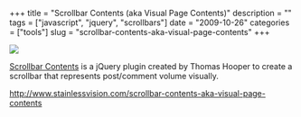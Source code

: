 +++
title = "Scrollbar Contents (aka Visual Page Contents)"
description = ""
tags = ["javascript", "jquery", "scrollbars"]
date = "2009-10-26"
categories = ["tools"]
slug = "scrollbar-contents-aka-visual-page-contents"
+++


<div class="tool-screenshot mb1"><a href="http://www.stainlessvision.com/scrollbar-contents-aka-visual-page-contents"><img id='bluga-thumbnail-2775' class='bluga-thumbnail custom' src='http://media.konigi.com/bluga/
wt5230972a8df7d_custom.jpg'/></a></div><p><a href="http://www.stainlessvision.com/scrollbar-contents-aka-visual-page-contents">Scrollbar Contents</a> is a jQuery plugin created by Thomas Hooper to create a scrollbar that represents post/comment volume visually.</p>
  
<p><a href="http://www.stainlessvision.com/scrollbar-contents-aka-visual-page-contents">http://www.stainlessvision.com/scrollbar-contents-aka-visual-page-contents</a></p>
      
